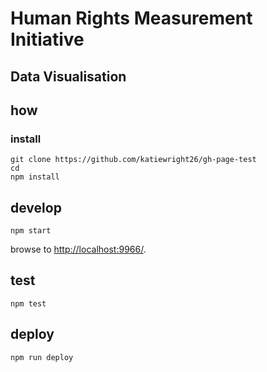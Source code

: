 
# Human Rights Measurement Initiative
## Data Visualisation
<!-- [View the deployed app here](https://katiewright26.github.io/gh-page-test/) -->

## how

### install

```
git clone https://github.com/katiewright26/gh-page-test
cd
npm install
```

## develop

```
npm start
```

browse to <http://localhost:9966/>.

## test

```
npm test
```

## deploy

```
npm run deploy
```
